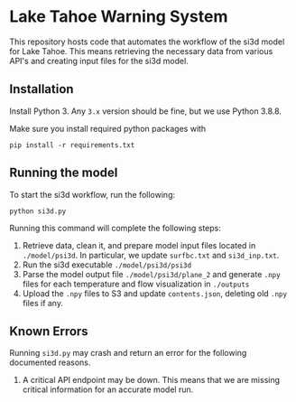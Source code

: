 # Lake Tahoe Warning System

This repository hosts code that automates the workflow of the si3d model for Lake Tahoe. This means retrieving the necessary data from various API's and creating input files for the si3d model.

## Installation

Install Python 3. Any `3.x` version should be fine, but we use Python 3.8.8.

Make sure you install required python packages with

`pip install -r requirements.txt`

## Running the model

To start the si3d workflow, run the following:

`python si3d.py`

Running this command will complete the following steps:

1. Retrieve data, clean it, and prepare model input files located in `./model/psi3d`. In particular, we update `surfbc.txt` and `si3d_inp.txt`.
2. Run the si3d executable `./model/psi3d/psi3d`
3. Parse the model output file `./model/psi3d/plane_2` and generate `.npy` files for each temperature and flow visualization in `./outputs`
4. Upload the `.npy` files to S3 and update `contents.json`, deleting old `.npy` files if any. 

## Known Errors

Running `si3d.py` may crash and return an error for the following documented reasons.

1. A critical API endpoint may be down. This means that we are missing critical information for an accurate model run. 
